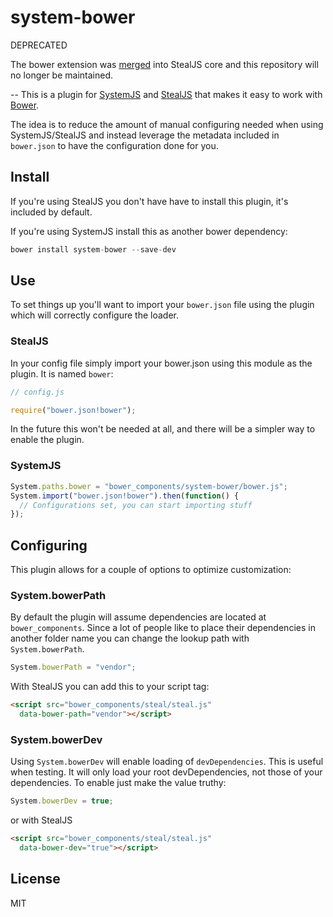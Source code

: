 # system-bower

DEPRECATED

The bower extension was [merged](https://github.com/stealjs/steal/pull/1071) into StealJS core and this repository will no longer be maintained.

--
This is a plugin for [SystemJS](https://github.com/systemjs/systemjs) and 
[StealJS](http://stealjs.com/) that makes it easy to work with [Bower](http://bower.io/).

The idea is to reduce the amount of manual configuring needed when using SystemJS/StealJS
and instead leverage the metadata included in `bower.json` to have the configuration
done for you.

## Install

If you're using StealJS you don't have have to install this plugin, it's included by default.

If you're using SystemJS install this as another bower dependency:

```js
bower install system-bower --save-dev
```

## Use

To set things up you'll want to import your `bower.json` file using the plugin which will
correctly configure the loader.

### StealJS

In your config file simply import your bower.json using this module as the plugin. It is named `bower`:

```js
// config.js

require("bower.json!bower");
```

In the future this won't be needed at all, and there will be a simpler way to enable the plugin.

### SystemJS

```js
System.paths.bower = "bower_components/system-bower/bower.js";
System.import("bower.json!bower").then(function() {
  // Configurations set, you can start importing stuff
});
```

## Configuring

This plugin allows for a couple of options to optimize customization:

### System.bowerPath

By default the plugin will assume dependencies are located at `bower_components`. Since a
lot of people like to place their dependencies in another folder name you can change the
lookup path with `System.bowerPath`.

```js
System.bowerPath = "vendor";
```

With StealJS you can add this to your script tag:

```html
<script src="bower_components/steal/steal.js"
  data-bower-path="vendor"></script>
```

### System.bowerDev

Using `System.bowerDev` will enable loading of `devDependencies`. This is useful when testing.
It will only load your root devDependencies, not those of your dependencies. To enable
just make the value truthy:

```js
System.bowerDev = true;
```

or with StealJS

```html
<script src="bower_components/steal/steal.js"
  data-bower-dev="true"></script>
```

## License

MIT
